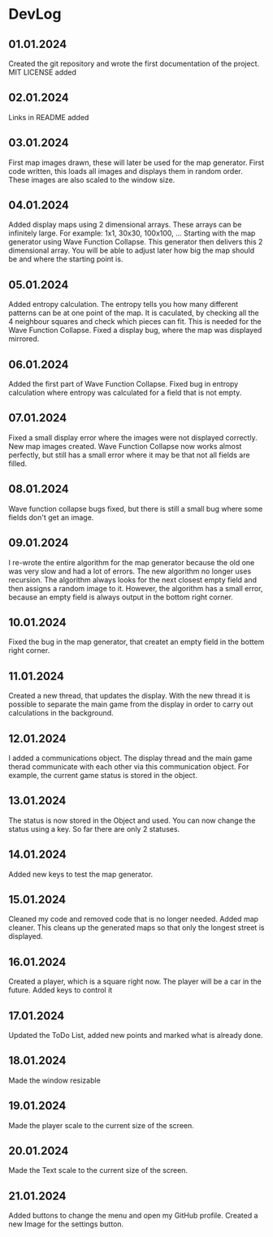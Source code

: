 # DevLog

## 01.01.2024

Created the git repository and wrote the first documentation of the project.
MIT LICENSE added


## 02.01.2024

Links in README added


## 03.01.2024

First map images drawn, these will later be used for the map generator.
First code written, this loads all images and displays them in random order. These images are also scaled to the window size.


## 04.01.2024

Added display maps using 2 dimensional arrays. These arrays can be infinitely large. 
For example: 1x1, 30x30, 100x100, ...
Starting with the map generator using Wave Function Collapse. This generator then delivers this 2 dimensional array. You will be able to adjust later how big the map should be and where the starting point is.


## 05.01.2024

Added entropy calculation. The entropy tells you how many different patterns can be at one point of the map. It is caculated, by checking all the 4 neighbour squares and check which pieces can fit. This is needed for the Wave Function Collapse.
Fixed a display bug, where the map was displayed mirrored.


## 06.01.2024

Added the first part of Wave Function Collapse.
Fixed bug in entropy calculation where entropy was calculated for a field that is not empty.


## 07.01.2024

Fixed a small display error where the images were not displayed correctly.
New map images created.
Wave Function Collapse now works almost perfectly, but still has a small error where it may be that not all fields are filled.


## 08.01.2024

Wave function collapse bugs fixed, but there is still a small bug where some fields don't get an image.


## 09.01.2024

I re-wrote the entire algorithm for the map generator because the old one was very slow and had a lot of errors. The new algorithm no longer uses recursion. The algorithm always looks for the next closest empty field and then assigns a random image to it. However, the algorithm has a small error, because an empty field is always output in the bottom right corner.


## 10.01.2024

Fixed the bug in the map generator, that createt an empty field in the bottem right corner. 


## 11.01.2024

Created a new thread, that updates the display. With the new thread it is possible to separate the main game from the display in order to carry out calculations in the background.


## 12.01.2024

I added a communications object. The display thread and the main game therad communicate with each other via this communication object. For example, the current game status is stored in the object.


## 13.01.2024

The status is now stored in the Object and used. You can now change the status using a key. So far there are only 2 statuses.


## 14.01.2024

Added new keys to test the map generator.


## 15.01.2024

Cleaned my code and removed code that is no longer needed.
Added map cleaner. This cleans up the generated maps so that only the longest street is displayed.


## 16.01.2024

Created a player, which is a square right now. The player will be a car in the future. Added keys to control it


## 17.01.2024

Updated the ToDo List, added new points and marked what is already done.


## 18.01.2024

Made the window resizable


## 19.01.2024

Made the player scale to the current size of the screen.


## 20.01.2024

Made the Text scale to the current size of the screen.


## 21.01.2024

Added buttons to change the menu and open my GitHub profile.
Created a new Image for the settings button.
